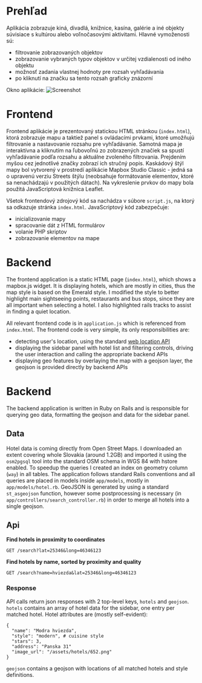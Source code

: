 # Prehľad

Aplikácia zobrazuje kiná, divadlá, knižnice, kasína, galérie a iné objekty súvisiace s kultúrou alebo voľnočasovými aktivitami.
Hlavné vymoženosti sú:
- filtrovanie zobrazovaných objektov
- zobrazovanie vybraných typov objektov v určitej vzdialenosti od iného objektu
- možnosť zadania vlastnej hodnoty pre rozsah vyhľadávania
- po kliknutí na značku sa tento rozsah graficky znázorní

Okno aplikácie:
![Screenshot](screenshot.png)

# Frontend
Frontend aplikácie je prezentovaný statickou HTML stránkou (`index.html`), ktorá zobrazuje mapu a taktiež panel s ovládacími prvkami, ktoré umožňujú filtrovanie a nastavovanie rozsahu pre vyhľadávanie. Samotná mapa je interaktívna a kliknutím na ľubovoľnú zo zobrazených značiek sa spustí vyhľadávanie podľa rozsahu a aktuálne zvoleného filtrovania. Prejdením myšou cez jednotlivé značky zobrazí ich stručný popis.
Kaskádový štýl mapy bol vytvorený v prostredí aplikácie Mapbox Studio Classic - jedná sa o upravenú verziu Streets štýlu (neobsahuje formátovanie elementov, ktoré sa nenachádzajú v použitých dátach). Na vykreslenie prvkov do mapy bola použitá JavaScriptová knižnica Leaflet.

Všetok frontendový zdrojový kód sa nachádza v súbore `script.js`, na ktorý sa odkazuje stránka `index.html`. JavaScriptový kód zabezpečuje:
- inicializovanie mapy
- spracovanie dát z HTML formulárov
- volanie PHP skriptov
- zobrazovanie elementov na mape

# Backend








The frontend application is a static HTML page (`index.html`), which shows a mapbox.js widget. It is displaying hotels, which are mostly in cities, thus the map style is based on the Emerald style. I modified the style to better highlight main sightseeing points, restaurants and bus stops, since they are all important when selecting a hotel. I also highlighted rails tracks to assist in finding a quiet location.

All relevant frontend code is in `application.js` which is referenced from `index.html`. The frontend code is very simple, its only responsibilities are:
- detecting user's location, using the standard [web location API](https://developer.mozilla.org/en-US/docs/Web/API/Geolocation/Using_geolocation)
- displaying the sidebar panel with hotel list and filtering controls, driving the user interaction and calling the appropriate backend APIs
- displaying geo features by overlaying the map with a geojson layer, the geojson is provided directly by backend APIs

# Backend

The backend application is written in Ruby on Rails and is responsible for querying geo data, formatting the geojson and data for the sidebar panel.

## Data

Hotel data is coming directly from Open Street Maps. I downloaded an extent covering whole Slovakia (around 1.2GB) and imported it using the `osm2pgsql` tool into the standard OSM schema in WGS 84 with hstore enabled. To speedup the queries I created an index on geometry column (`way`) in all tables. The application follows standard Rails conventions and all queries are placed in models inside `app/models`, mostly in `app/models/hotel.rb`. GeoJSON is generated by using a standard `st_asgeojson` function, however some postprocessing is necessary (in `app/controllers/search_controller.rb`) in order to merge all hotels into a single geojson.

## Api

**Find hotels in proximity to coordinates**

`GET /search?lat=25346&long=46346123`

**Find hotels by name, sorted by proximity and quality**

`GET /search?name=hviezda&lat=25346&long=46346123`

### Response

API calls return json responses with 2 top-level keys, `hotels` and `geojson`. `hotels` contains an array of hotel data for the sidebar, one entry per matched hotel. Hotel attributes are (mostly self-evident):
```
{
  "name": "Modra hviezda",
  "style": "modern", # cuisine style
  "stars": 3,
  "address": "Panska 31"
  "image_url": "/assets/hotels/652.png"
}
```
`geojson` contains a geojson with locations of all matched hotels and style definitions.
